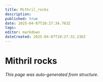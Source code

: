 ```yaml
---
title: Mithril_rocks
description: 
published: true
date: 2025-04-07T10:27:34.763Z
tags: 
editor: markdown
dateCreated: 2025-04-07T10:27:32.236Z
---
```


# Mithril rocks

*This page was auto-generated from structure.*